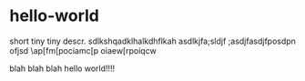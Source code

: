 # hello-world
short tiny tiny descr.
sdlkshqadklhalkdhflkah 
asdlkjfa;sldjf ;asdjfasdjfposdpn ofjsd
\ap[fm[pociamc[p oiaew[rpoiqcw

blah blah blah
hello world!!!!
